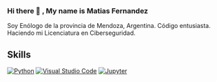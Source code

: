 ### Hi there 👋 , My name is Matias Fernandez

Soy Enólogo de la provincia de Mendoza, Argentina. Código entusiasta. Haciendo mi Licenciatura en Ciberseguridad.
<!--
**m4lbec/m4lbec** is a ✨ _special_ ✨ repository because its `README.md` (this file) appears on your GitHub profile.

Soy Enologo de la provincia de Mendoza, Argentina. Codigo entusiasta. Haciendo mi Licenciatura en Ciberseguridad.

- 🔭 I’m currently working on ...
- 🌱 I’m currently learning ...
- 👯 I’m looking to collaborate on ...
- 🤔 I’m looking for help with ...
- 💬 Ask me about ...
- 📫 How to reach me: ...
- 😄 Pronouns: ...
- ⚡ Fun fact: ...
-->

## Skills
[![Python](https://img.shields.io/badge/Python-3776AB?style=for-the-badge&logo=python&logoColor=white&labelColor=101010)]()
[![Visual Studio Code](https://img.shields.io/badge/VisualStudioCode-007ACC?style=for-the-badge&logo=visualstudiocode&logoColor=white&labelColor=101010)]()
[![Jupyter](https://img.shields.io/badge/Jupyter-F37626?style=for-the-badge&logo=jupyter&logoColor=white&labelColor=101010)]()
